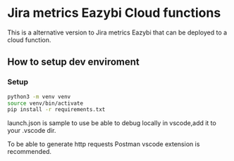 
# Jira metrics Eazybi Cloud functions

This is a alternative version to Jira metrics Eazybi that can be deployed to a cloud function.

## How to setup dev enviroment
### Setup
```bash
python3 -m venv venv
source venv/bin/activate
pip install -r requirements.txt
```
launch.json is sample to use be able to debug locally in vscode,add it to your .vscode dir.

To be able to generate http requests Postman vscode extension is recommended.